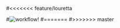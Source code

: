 #<<<<<<< feature/louretta

#![workflow!](C:\Users\Home\OneDrive\Desktop\image-20240116-195301.png)
#=======
#>>>>>>> master
